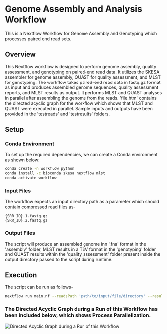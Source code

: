 # Genome Assembly and Analysis Workflow
This is a Nextflow Workflow for Genome Assembly and Genotyping which processes paired end read sets.

## Overview

This Nextflow workflow is designed to perform genome assembly, quality assessment, and genotyping on paired-end read data. It utilizes the SKESA assembler for genome assembly, QUAST for quality assessment, and MLST for genotyping. The workflow takes paired-end read data in fastq.gz format as input and produces assembled genome sequences, quality assessment reports, and MLST results as output. It performs MLST and QUAST analyses in parallel after assembling the genome from the reads. 'file.htm' contains the directed acyclic graph for the workflow which shows that MLST and QUAST were executed in parallel. Sample inputs and outputs have been provided in the 'testreads' and 'testresults' folders.


## Setup

### Conda Environment

To set up the required dependencies, we can create a Conda environment as shown below:

```bash
conda create -n workflow python
conda install -c bioconda skesa nextflow mlst
conda activate workflow
```    

### Input Files

The workflow expects an input directory path as a parameter which should contain compressed read files as-  

`{SRR_ID}.1.fastq.gz`           
`{SRR_ID}.2.fastq.gz`

### Output Files

The script will produce an assembled genome inn '.fna' format in the 'assembly' folder, MLST results in a TSV format in the 'genotyping' folder and QUAST results within the 'quality_assessment' folder present inside the output directory passed to the script during runtime.


## Execution

The script can be run as follows-
```bash
nextflow run main.nf --readsPath 'path/to/input/file/directory' --resultsPath 'path/to/output/file/directory'
```  
### The Directed Acyclic Graph during a Run of this Workflow has been included below, which shows Process Parallelization.

![Directed Acyclic Graph during a Run of this Workflow](https://github.gatech.edu/storage/user/82489/files/896f8731-7cf1-473e-9795-91e3478ebfed)
